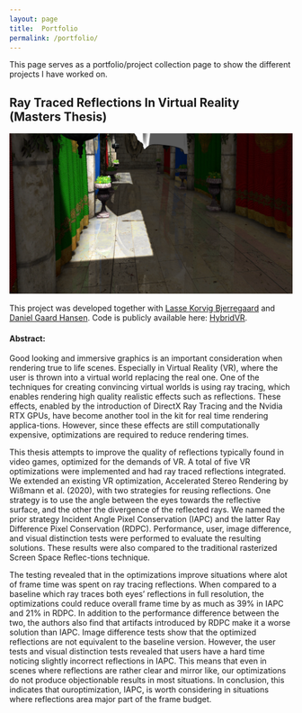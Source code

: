 ```yaml
---
layout: page
title:  Portfolio
permalink: /portfolio/
---
```


This page serves as a portfolio/project collection page to show the different projects I have worked on.

## Ray Traced Reflections In Virtual Reality (Masters Thesis)
![Image](/img/master_thesis.png)

This project was developed together with [Lasse Korvig Bjerregaard](https://github.com/LasseKB) and [Daniel Gaard Hansen](https://github.com/Freemedude).
Code is publicly available here: [HybridVR](https://github.com/zfih/HybridVRThesis).

#### Abstract:
Good looking and immersive graphics is an important consideration when rendering true to life scenes.
Especially in Virtual Reality (VR), where the user is thrown into a virtual world replacing the real one.
One of the techniques for creating convincing virtual worlds is using ray tracing, which enables rendering high quality realistic effects such as reflections.
These effects, enabled by the introduction of DirectX Ray Tracing and the Nvidia RTX GPUs, have become another tool in the kit for real time rendering applica-tions.
However, since these effects are still computationally expensive, optimizations are required to reduce rendering times.

This thesis attempts to improve the quality of reflections typically found in video games, optimized for the demands of VR.
A total of five VR optimizations were implemented and had ray traced reflections integrated.
We extended an existing VR optimization, Accelerated Stereo Rendering by Wißmann et al. (2020), with two strategies for reusing reflections.
One strategy is to use the angle between the eyes towards the reflective surface, and the other the divergence of the reflected rays.
We named the prior strategy Incident Angle Pixel Conservation (IAPC) and the latter Ray Difference Pixel Conservation (RDPC).
Performance, user, image difference, and visual distinction tests were performed to evaluate the resulting solutions.
These results were also compared to the traditional rasterized Screen Space Reflec-tions technique.

The testing revealed that in the optimizations improve situations where alot of frame time was spent on ray tracing reflections.
When compared to a baseline which ray traces both eyes’ reflections in full resolution, the optimizations could reduce overall frame time by as much as 39% in IAPC and 21% in RDPC.
In addition to the performance difference between the two, the authors also find that artifacts introduced by RDPC make it a worse solution than IAPC.
Image difference tests show that the optimized reflections are not equivalent to the baseline version.
However, the user tests and visual distinction tests revealed that users have a hard time noticing slightly incorrect reflections in IAPC.
This means that even in scenes where reflections are rather clear and mirror like, our optimizations do not produce objectionable results in most situations.
In conclusion, this indicates that ouroptimization, IAPC, is worth considering in situations where reflections area major part of the frame budget.